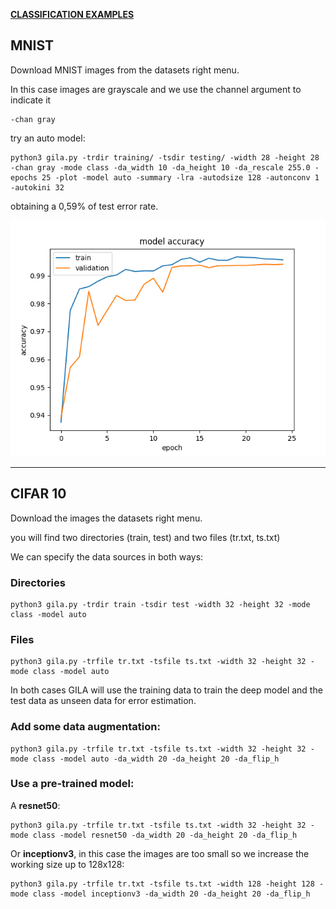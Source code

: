 <span style="text-decoration:underline;">**CLASSIFICATION EXAMPLES**<span>

## MNIST

Download MNIST images from the datasets right menu.

In this case images are grayscale and we use the channel argument to indicate it

~~~shell
-chan gray
~~~

try an auto model:

~~~shell
python3 gila.py -trdir training/ -tsdir testing/ -width 28 -height 28 -chan gray -mode class -da_width 10 -da_height 10 -da_rescale 255.0 -epochs 25 -plot -model auto -summary -lra -autodsize 128 -autonconv 1 -autokini 32
~~~

obtaining a 0,59% of test error rate.

![MNIST](https://github.com/RParedesPalacios/GILA/blob/master/imgs/mnist.png)


***

## CIFAR 10

Download the images the datasets right menu. 

you will find two directories (train, test) and two files (tr.txt, ts.txt)

We can specify the data sources in both ways:

### Directories

~~~shell
python3 gila.py -trdir train -tsdir test -width 32 -height 32 -mode class -model auto
~~~

### Files

~~~shell
python3 gila.py -trfile tr.txt -tsfile ts.txt -width 32 -height 32 -mode class -model auto
~~~

In both cases GILA will use the training data to train the deep model and the test data as unseen data for error estimation.

### Add some data augmentation:

~~~shell
python3 gila.py -trfile tr.txt -tsfile ts.txt -width 32 -height 32 -mode class -model auto -da_width 20 -da_height 20 -da_flip_h
~~~

### Use a pre-trained model:

A **resnet50**:

~~~shell
python3 gila.py -trfile tr.txt -tsfile ts.txt -width 32 -height 32 -mode class -model resnet50 -da_width 20 -da_height 20 -da_flip_h
~~~

Or **inceptionv3**, in this case the images are too small so we increase the working size up to 128x128:

~~~shell
python3 gila.py -trfile tr.txt -tsfile ts.txt -width 128 -height 128 -mode class -model inceptionv3 -da_width 20 -da_height 20 -da_flip_h
~~~
